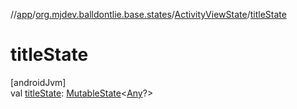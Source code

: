 //[app](../../../index.md)/[org.mjdev.balldontlie.base.states](../index.md)/[ActivityViewState](index.md)/[titleState](title-state.md)

# titleState

[androidJvm]\
val [titleState](title-state.md): [MutableState](https://developer.android.com/reference/kotlin/androidx/compose/runtime/MutableState.html)&lt;[Any](https://kotlinlang.org/api/latest/jvm/stdlib/kotlin/-any/index.html)?&gt;
